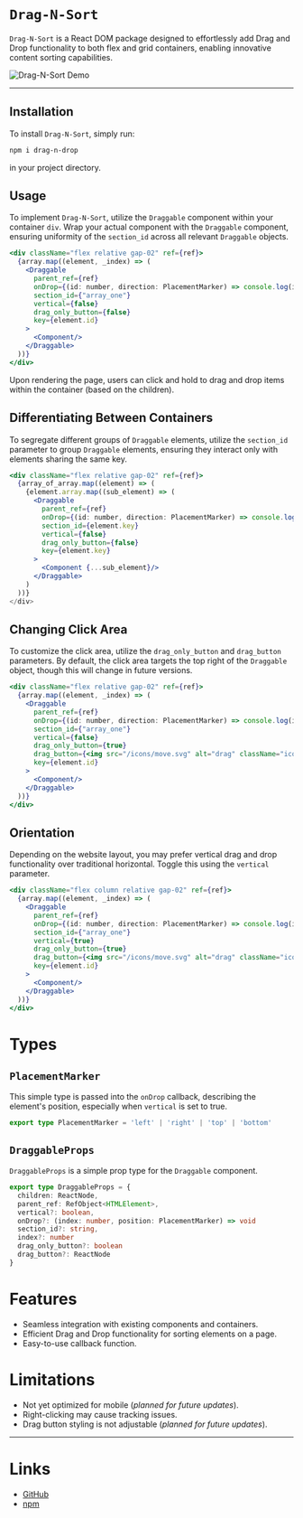 # `Drag-N-Sort`

`Drag-N-Sort` is a React DOM package designed to effortlessly add Drag and Drop functionality to both flex and grid containers, enabling innovative content sorting capabilities.

![Drag-N-Sort Demo](https://eu-central.storage.cloudconvert.com/tasks/db832873-66c8-4761-9cef-c53479ecd94d/Screencast%20from%2003-28-2024%2007:46:51%20PM.gif?X-Amz-Algorithm=AWS4-HMAC-SHA256&X-Amz-Content-Sha256=UNSIGNED-PAYLOAD&X-Amz-Credential=cloudconvert-production/20240328/fra/s3/aws4_request&X-Amz-Date=20240328T195220Z&X-Amz-Expires=86400&X-Amz-Signature=0cdb83318b20c895afd329aeb3df6233c0ba5123e4489b307ac304c116e2bd71&X-Amz-SignedHeaders=host&response-content-disposition=attachment;%20filename=%22Screencast%20from%2003-28-2024%2007:46:51%20PM.gif%22&response-content-type=image/gif&x-id=GetObject)

---

## Installation

To install `Drag-N-Sort`, simply run:

```bash
npm i drag-n-drop
```

in your project directory.

## Usage

To implement `Drag-N-Sort`, utilize the `Draggable` component within your container `div`. Wrap your actual component with the `Draggable` component, ensuring uniformity of the `section_id` across all relevant `Draggable` objects.

```jsx
<div className="flex relative gap-02" ref={ref}>
  {array.map((element, _index) => (
    <Draggable
      parent_ref={ref}
      onDrop={(id: number, direction: PlacementMarker) => console.log(id, direction)}
      section_id={"array_one"}
      vertical={false}
      drag_only_button={false}
      key={element.id}
    >
      <Component/>
    </Draggable>
  ))}
</div>
```

Upon rendering the page, users can click and hold to drag and drop items within the container (based on the children).

## Differentiating Between Containers

To segregate different groups of `Draggable` elements, utilize the `section_id` parameter to group `Draggable` elements, ensuring they interact only with elements sharing the same key.

```jsx
<div className="flex relative gap-02" ref={ref}>
  {array_of_array.map((element) => (
    {element.array.map((sub_element) => ( 
      <Draggable
        parent_ref={ref}
        onDrop={(id: number, direction: PlacementMarker) => console.log(id, direction)}
        section_id={element.key}
        vertical={false}
        drag_only_button={false}
        key={element.key}
      >
        <Component {...sub_element}/>
      </Draggable>
    )
  ))}
</div>
```

## Changing Click Area

To customize the click area, utilize the `drag_only_button` and `drag_button` parameters. By default, the click area targets the top right of the `Draggable` object, though this will change in future versions.

```jsx
<div className="flex relative gap-02" ref={ref}>
  {array.map((element, _index) => (
    <Draggable
      parent_ref={ref}
      onDrop={(id: number, direction: PlacementMarker) => console.log(id, direction)}
      section_id={"array_one"}
      vertical={false}
      drag_only_button={true}
      drag_button={<img src="/icons/move.svg" alt="drag" className="icon" draggable={false}/>}
      key={element.id}
    >
      <Component/>
    </Draggable>
  ))}
</div>
```

## Orientation

Depending on the website layout, you may prefer vertical drag and drop functionality over traditional horizontal. Toggle this using the `vertical` parameter.

```jsx
<div className="flex column relative gap-02" ref={ref}>
  {array.map((element, _index) => (
    <Draggable
      parent_ref={ref}
      onDrop={(id: number, direction: PlacementMarker) => console.log(id, direction)}
      section_id={"array_one"}
      vertical={true}
      drag_only_button={true}
      drag_button={<img src="/icons/move.svg" alt="drag" className="icon" draggable={false}/>}
      key={element.id}
    >
      <Component/>
    </Draggable>
  ))}
</div>
```

# Types

## `PlacementMarker`

This simple type is passed into the `onDrop` callback, describing the element's position, especially when `vertical` is set to true.

```ts
export type PlacementMarker = 'left' | 'right' | 'top' | 'bottom'
```

## `DraggableProps`

`DraggableProps` is a simple prop type for the `Draggable` component.

```ts
export type DraggableProps = {
  children: ReactNode,
  parent_ref: RefObject<HTMLElement>,
  vertical?: boolean,
  onDrop?: (index: number, position: PlacementMarker) => void
  section_id?: string,
  index?: number
  drag_only_button?: boolean
  drag_button?: ReactNode
}
```

# Features

- Seamless integration with existing components and containers.
- Efficient Drag and Drop functionality for sorting elements on a page.
- Easy-to-use callback function.

# Limitations

- Not yet optimized for mobile (*planned for future updates*).
- Right-clicking may cause tracking issues.
- Drag button styling is not adjustable (*planned for future updates*).


---

# Links
- [GitHub](https://github.com/Identityofsine/drag-n-sort)
- [npm](https://www.npmjs.com/package/drag-n-sort)

